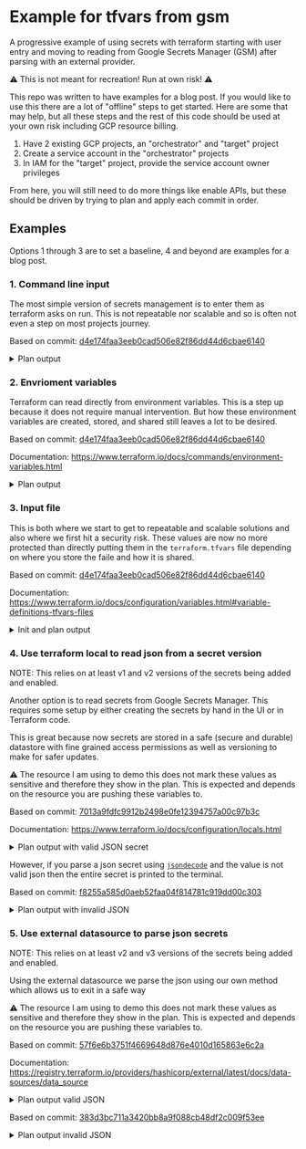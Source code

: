 # Example for tfvars from gsm

A progressive example of using secrets with terraform starting with user entry and moving to reading from Google Secrets Manager (GSM) after parsing with an external provider.

:warning: This is not meant for recreation! Run at own risk! :warning:

This repo was written to have examples for a blog post. If you would like to use this there are a lot of "offline" steps to get started. Here are some that may help, but all these steps and the rest of this code should be used at your own risk including GCP resource billing.

1. Have 2 existing GCP projects, an "orchestrator" and "target" project
2. Create a service account in the "orchestrator" projects
3. In IAM for the "target" project, provide the service account owner privileges

From here, you will still need to do more things like enable APIs, but these should be driven by trying to plan and apply each commit in order.

## Examples

Options 1 through 3 are to set a baseline, 4 and beyond are examples for a blog post.

### 1. Command line input

The most simple version of secrets management is to enter them as terraform asks on run. This is not repeatable nor scalable and so is often not even a step on most projects journey.

Based on commit: [d4e174faa3eeb0cad506e82f86dd44d6cbae6140](https://github.com/abangser/example-tfvars-from-gsm/tree/d4e174faa3eeb0cad506e82f86dd44d6cbae6140)

<details>
<summary>Plan output</summary>
<p>

```
example-tfvars-from-gsm# terraform plan
var.private_variable
  Enter a value: super secret

google_project_service.run: Refreshing state... [id=core-301515/run.googleapis.com]
google_cloud_run_service.my-service: Refreshing state... [id=locations/europe-west2/namespaces/core-301515/services/my-service]
google_cloud_run_service_iam_member.allusers: Refreshing state... [id=v1/projects/core-301515/locations/europe-west2/services/my-service/roles/run.invoker/allusers]

An execution plan has been generated and is shown below.
Resource actions are indicated with the following symbols:
  ~ update in-place

Terraform will perform the following actions:

  # google_cloud_run_service.my-service will be updated in-place
  ~ resource "google_cloud_run_service" "my-service" {
        id                         = "locations/europe-west2/namespaces/core-301515/services/my-service"
        name                       = "my-service"
        # (4 unchanged attributes hidden)


      ~ template {

          ~ spec {
                # (2 unchanged attributes hidden)

              ~ containers {
                    # (3 unchanged attributes hidden)

                  + env {
                      + name  = "PUBLIC_VARIABLE"
                      + value = "insecure"
                    }
                  + env {
                      + name  = "PRIVATE_VARIABLE"
                      + value = "super secret"
                    }


                    # (2 unchanged blocks hidden)
                }
            }
            # (1 unchanged block hidden)
        }

        # (2 unchanged blocks hidden)
    }

Plan: 0 to add, 1 to change, 0 to destroy.

------------------------------------------------------------------------

Note: You didn't specify an "-out" parameter to save this plan, so Terraform
can't guarantee that exactly these actions will be performed if
"terraform apply" is subsequently run.
```

</p>
</details>

### 2. Envrioment variables

Terraform can read directly from environment variables. This is a step up because it does not require manual intervention. But how these environment variables are created, stored, and shared still leaves a lot to be desired.

Based on commit: [d4e174faa3eeb0cad506e82f86dd44d6cbae6140](https://github.com/abangser/example-tfvars-from-gsm/tree/d4e174faa3eeb0cad506e82f86dd44d6cbae6140)

Documentation: https://www.terraform.io/docs/commands/environment-variables.html

<details>
<summary>Plan output</summary>
<p>

```
example-tfvars-from-gsm# export TF_VAR_private_variable="super secret" && terraform plan
google_project_service.run: Refreshing state... [id=core-301515/run.googleapis.com]
google_cloud_run_service.my-service: Refreshing state... [id=locations/europe-west2/namespaces/core-301515/services/my-service]
google_cloud_run_service_iam_member.allusers: Refreshing state... [id=v1/projects/core-301515/locations/europe-west2/services/my-service/roles/run.invoker/allusers]

An execution plan has been generated and is shown below.
Resource actions are indicated with the following symbols:
  ~ update in-place

Terraform will perform the following actions:

  # google_cloud_run_service.my-service will be updated in-place
  ~ resource "google_cloud_run_service" "my-service" {
        id                         = "locations/europe-west2/namespaces/core-301515/services/my-service"
        name                       = "my-service"
        # (4 unchanged attributes hidden)


      ~ template {

          ~ spec {
                # (2 unchanged attributes hidden)

              ~ containers {
                    # (3 unchanged attributes hidden)

                  + env {
                      + name  = "PUBLIC_VARIABLE"
                      + value = "insecure"
                    }
                  + env {
                      + name  = "PRIVATE_VARIABLE"
                      + value = "super secret"
                    }


                    # (2 unchanged blocks hidden)
                }
            }
            # (1 unchanged block hidden)
        }

        # (2 unchanged blocks hidden)
    }

Plan: 0 to add, 1 to change, 0 to destroy.

------------------------------------------------------------------------

Note: You didn't specify an "-out" parameter to save this plan, so Terraform
can't guarantee that exactly these actions will be performed if
"terraform apply" is subsequently run.
```

</p>
</details>

### 3. Input file

This is both where we start to get to repeatable and scalable solutions and also where we first hit a security risk. These values are now no more protected than directly putting them in the `terraform.tfvars` file depending on where you store the faile and how it is shared.

Based on commit: [d4e174faa3eeb0cad506e82f86dd44d6cbae6140](https://github.com/abangser/example-tfvars-from-gsm/tree/d4e174faa3eeb0cad506e82f86dd44d6cbae6140)

Documentation: https://www.terraform.io/docs/configuration/variables.html#variable-definitions-tfvars-files

<details>
<summary>Init and plan output</summary>
<p>

```
example-tfvars-from-gsm# export TF_VAR_private_variable=""                              
example-tfvars-from-gsm# echo $TF_VAR_private_variable

example-tfvars-from-gsm# terraform plan -var-file="terraform-secret.tfvars" 
google_project_service.run: Refreshing state... [id=core-301515/run.googleapis.com]
google_cloud_run_service.my-service: Refreshing state... [id=locations/europe-west2/namespaces/core-301515/services/my-service]
google_cloud_run_service_iam_member.allusers: Refreshing state... [id=v1/projects/core-301515/locations/europe-west2/services/my-service/roles/run.invoker/allusers]

An execution plan has been generated and is shown below.
Resource actions are indicated with the following symbols:
  ~ update in-place

Terraform will perform the following actions:

  # google_cloud_run_service.my-service will be updated in-place
  ~ resource "google_cloud_run_service" "my-service" {
        id                         = "locations/europe-west2/namespaces/core-301515/services/my-service"
        name                       = "my-service"
        # (4 unchanged attributes hidden)


      ~ template {

          ~ spec {
                # (2 unchanged attributes hidden)

              ~ containers {
                    # (3 unchanged attributes hidden)

                  + env {
                      + name  = "PUBLIC_VARIABLE"
                      + value = "insecure"
                    }
                  + env {
                      + name  = "PRIVATE_VARIABLE"
                      + value = "super secret"
                    }


                    # (2 unchanged blocks hidden)
                }
            }
            # (1 unchanged block hidden)
        }

        # (2 unchanged blocks hidden)
    }

Plan: 0 to add, 1 to change, 0 to destroy.

------------------------------------------------------------------------

Note: You didn't specify an "-out" parameter to save this plan, so Terraform
can't guarantee that exactly these actions will be performed if
"terraform apply" is subsequently run.
```

</p>
</details>

### 4. Use terraform local to read json from a secret version

NOTE: This relies on at least v1 and v2 versions of the secrets being added and enabled.

Another option is to read secrets from Google Secrets Manager. This requires some setup by either creating the secrets by hand in the UI or in Terraform code.

This is great because now secrets are stored in a safe (secure and durable) datastore with fine grained access permissions as well as versioning to make for safer updates.

:warning: The resource I am using to demo this does not mark these values as sensitive and therefore they show in the plan. This is expected and depends on the resource you are pushing these variables to.

Based on commit: [7013a9fdfc9912b2498e0fe12394757a00c97b3c](https://github.com/abangser/example-tfvars-from-gsm/tree/7013a9fdfc9912b2498e0fe12394757a00c97b3c)

Documentation: https://www.terraform.io/docs/configuration/locals.html

<details>
<summary>Plan output with valid JSON secret</summary>
<p>

```
example-tfvars-from-gsm# terraform apply   
google_project_service.run: Refreshing state... [id=core-301515/run.googleapis.com]
google_project_service.secretmanager: Refreshing state... [id=core-301515/secretmanager.googleapis.com]
google_secret_manager_secret.secret_variables: Refreshing state... [id=projects/436514934743/secrets/secret_variables]
google_cloud_run_service.my-service: Refreshing state... [id=locations/europe-west2/namespaces/core-301515/services/my-service]
google_cloud_run_service_iam_member.allusers: Refreshing state... [id=v1/projects/core-301515/locations/europe-west2/services/my-service/roles/run.invoker/allusers]

An execution plan has been generated and is shown below.
Resource actions are indicated with the following symbols:
  ~ update in-place

Terraform will perform the following actions:

  # google_cloud_run_service.my-service will be updated in-place
  ~ resource "google_cloud_run_service" "my-service" {
        id                         = "locations/europe-west2/namespaces/core-301515/services/my-service"
        name                       = "my-service"
        # (4 unchanged attributes hidden)


      ~ template {

          ~ spec {
                # (2 unchanged attributes hidden)

              ~ containers {
                    # (3 unchanged attributes hidden)

                  ~ env {
                        name  = "PRIVATE_VARIABLE"
                      + value = "super secret"
                    }


                    # (3 unchanged blocks hidden)
                }
            }
            # (1 unchanged block hidden)
        }

        # (2 unchanged blocks hidden)
    }

Plan: 0 to add, 1 to change, 0 to destroy.

Do you want to perform these actions?
  Terraform will perform the actions described above.
  Only 'yes' will be accepted to approve.

  Enter a value: yes

google_cloud_run_service.my-service: Modifying... [id=locations/europe-west2/namespaces/core-301515/services/my-service]
google_cloud_run_service.my-service: Still modifying... [id=locations/europe-west2/namespaces/core-301515/services/my-service, 10s elapsed]
google_cloud_run_service.my-service: Modifications complete after 17s [id=locations/europe-west2/namespaces/core-301515/services/my-service]

Apply complete! Resources: 0 added, 1 changed, 0 destroyed.

Outputs:

url = "https://my-service-6vezczbbrq-nw.a.run.app"
```

</p>
</details>

However, if you parse a json secret using [`jsondecode`](https://www.terraform.io/docs/configuration/functions/jsondecode.html) and the value is not valid json then the entire secret is printed to the terminal.

Based on commit: [f8255a585d0aeb52faa04f814781c919dd00c303](https://github.com/abangser/example-tfvars-from-gsm/tree/f8255a585d0aeb52faa04f814781c919dd00c303)

<details>
<summary>Plan output with invalid JSON</summary>
<p>

```
example-tfvars-from-gsm# terraform plan
google_project_service.secretmanager: Refreshing state... [id=core-301515/secretmanager.googleapis.com]
google_project_service.run: Refreshing state... [id=core-301515/run.googleapis.com]
google_secret_manager_secret.secret_variables: Refreshing state... [id=projects/436514934743/secrets/secret_variables]

Error: Error in function call

  on secrets.tf line 2, in locals:
   2:   secret_variables = jsondecode(data.google_secret_manager_secret_version.secret_variables.secret_data)
    |----------------
    | data.google_secret_manager_secret_version.secret_variables.secret_data is "{\n    \"secret_variable\": \"super secret\"\n"

Call to function "jsondecode" failed: EOF.
```

</p>
</details>

### 5. Use external datasource to parse json secrets

NOTE: This relies on at least v2 and v3 versions of the secrets being added and enabled.

Using the external datasource we parse the json using our own method which allows us to exit in a safe way

:warning: The resource I am using to demo this does not mark these values as sensitive and therefore they show in the plan. This is expected and depends on the resource you are pushing these variables to.

Based on commit: [57f6e6b3751f4669648d876e4010d165863e6c2a](https://github.com/abangser/example-tfvars-from-gsm/tree/57f6e6b3751f4669648d876e4010d165863e6c2a)

Documentation: https://registry.terraform.io/providers/hashicorp/external/latest/docs/data-sources/data_source

<details>
<summary>Plan output valid JSON</summary>
<p>

Note: This is based on the value being changed to [`secrets_datafile_changed.json`](./data_files/secrets_datafile_changed.json)

```
example-tfvars-from-gsm# terraform plan
google_project_service.run: Refreshing state... [id=core-301515/run.googleapis.com]
google_project_service.secretmanager: Refreshing state... [id=core-301515/secretmanager.googleapis.com]
google_secret_manager_secret.secret_variables: Refreshing state... [id=projects/436514934743/secrets/secret_variables]
google_cloud_run_service.my-service: Refreshing state... [id=locations/europe-west2/namespaces/core-301515/services/my-service]
google_cloud_run_service_iam_member.allusers: Refreshing state... [id=v1/projects/core-301515/locations/europe-west2/services/my-service/roles/run.invoker/allusers]

An execution plan has been generated and is shown below.
Resource actions are indicated with the following symbols:
  ~ update in-place

Terraform will perform the following actions:

  # google_cloud_run_service.my-service will be updated in-place
  ~ resource "google_cloud_run_service" "my-service" {
        id                         = "locations/europe-west2/namespaces/core-301515/services/my-service"
        name                       = "my-service"
        # (4 unchanged attributes hidden)


      ~ template {

          ~ spec {
                # (2 unchanged attributes hidden)

              ~ containers {
                    # (3 unchanged attributes hidden)

                  ~ env {
                        name  = "PRIVATE_VARIABLE"
                      ~ value = "super secret" -> "new super secret"
                    }


                    # (3 unchanged blocks hidden)
                }
            }
            # (1 unchanged block hidden)
        }

        # (2 unchanged blocks hidden)
    }

Plan: 0 to add, 1 to change, 0 to destroy.

------------------------------------------------------------------------

Note: You didn't specify an "-out" parameter to save this plan, so Terraform
can't guarantee that exactly these actions will be performed if
"terraform apply" is subsequently run.
```

</p>
</details>

Based on commit: [383d3bc711a3420bb8a9f088cb48df2c009f53ee](https://github.com/abangser/example-tfvars-from-gsm/tree/383d3bc711a3420bb8a9f088cb48df2c009f53ee)

<details>
<summary>Plan output invalid JSON</summary>
<p>

```
example-tfvars-from-gsm# terraform plan
google_project_service.secretmanager: Refreshing state... [id=core-301515/secretmanager.googleapis.com]
google_project_service.run: Refreshing state... [id=core-301515/run.googleapis.com]
google_secret_manager_secret.secret_variables: Refreshing state... [id=projects/436514934743/secrets/secret_variables]

Error: failed to execute "./json_validator.sh": Expecting object: line 3 column 1 (char 40)
The secret secret_variables is 0.0351562kb and did not parse as valid json
```

</p>
</details>
